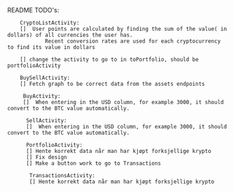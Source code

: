 README TODO's:

        CryptoListActivity:
        []  User points are calculated by finding the sum of the value( in dollars) of all currencies the user has.
                Recent conversion rates are used for each cryptocurrency to find its value in dollars
       
        [] change the activity to go to in toPortfolio, should be portfolioActivity
        
        BuySellActivity:
        [] Fetch graph to be correct data from the assets endpoints
        
         BuyActivity:
         []  When entering in the USD column, for example 3000, it should convert to the BTC value automatically.
         
          SellActivity:
          []  When entering in the USD column, for example 3000, it should convert to the BTC value automatically.
          
          PortfolioActivity:
          [] Hente korrekt data når man har kjøpt forksjellige krypto 
          [] Fix design
          [] Make a button work to go to Transactions
          
           TransactionsActivity:
           [] Hente korrekt data når man har kjøpt forksjellige krypto